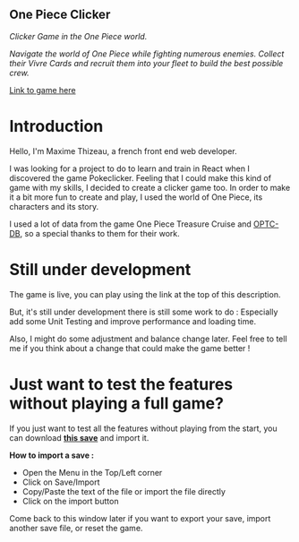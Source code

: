 ## One Piece Clicker

_Clicker Game in the One Piece world._

_Navigate the world of One Piece while fighting numerous enemies. Collect their Vivre Cards and recruit them into your fleet to build the best possible crew._

[Link to game here](https://one-piece-clicker.vercel.app/)

# Introduction

Hello, I'm Maxime Thizeau, a french front end web developer.

I was looking for a project to do to learn and train in React when I discovered the game Pokeclicker. Feeling that I could make this kind of game with my skills, I decided to create a clicker game too. In order to make it a bit more fun to create and play, I used the world of One Piece, its characters and its story.

I used a lot of data from the game One Piece Treasure Cruise and [OPTC-DB](https://optc-db.github.io/), so a special thanks to them for their work.

# Still under development

The game is live, you can play using the link at the top of this description.

But, it's still under development there is still some work to do : Especially add some Unit Testing and improve performance and loading time.

Also, I might do some adjustment and balance change later. Feel free to tell me if you think about a change that could make the game better !

# Just want to test the features without playing a full game?

If you just want to test all the features without playing from the start, you can download **[this save](/public/opc_save_6_26_2022_1658826048377.txt)** and import it.

**How to import a save :**

- Open the Menu in the Top/Left corner
- Click on Save/Import
- Copy/Paste the text of the file or import the file directly
- Click on the import button

Come back to this window later if you want to export your save, import another save file, or reset the game.
